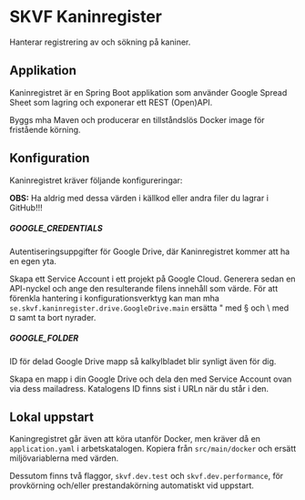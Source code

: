 # SKVF Kaninregister

Hanterar registrering av och sökning på kaniner.

## Applikation

Kaninregistret är en Spring Boot applikation som använder Google Spread Sheet som lagring och exponerar ett REST (Open)API.

Byggs mha Maven och producerar en tillståndslös Docker image för fristående körning.

## Konfiguration

Kaninregistret kräver följande konfigureringar:

**OBS:** Ha aldrig med dessa värden i källkod eller andra filer du lagrar i GitHub!!!

##### GOOGLE_CREDENTIALS

Autentiseringsuppgifter för Google Drive, där Kaninregistret kommer att ha en egen yta.

Skapa ett Service Account i ett projekt på Google Cloud. Generera sedan en API-nyckel och ange den resulterande filens innehåll som värde. För att förenkla hantering i konfigurationsverktyg kan man mha `se.skvf.kaninregister.drive.GoogleDrive.main` ersätta " med § och \ med ¤ samt ta bort nyrader.

##### GOOGLE_FOLDER

ID för delad Google Drive mapp så kalkylbladet blir synligt även för dig.

Skapa en mapp i din Google Drive och dela den med Service Account ovan via dess mailadress. Katalogens ID finns sist i URLn när du står i den.

## Lokal uppstart

Kaningregistret går även att köra utanför Docker, men kräver då en `application.yaml` i arbetskatalogen. Kopiera från `src/main/docker` och ersätt miljövariablerna med värden.

Dessutom finns två flaggor, `skvf.dev.test` och `skvf.dev.performance`, för provkörning och/eller prestandakörning automatiskt vid uppstart.
